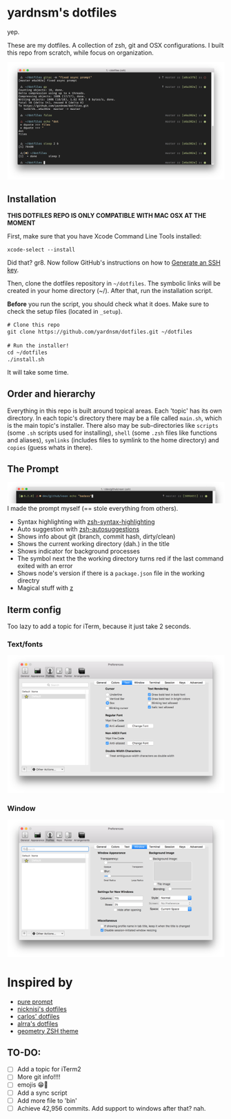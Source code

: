 # yardnsm's dotfiles
yep.

These are my dotfiles. A collection of zsh, git and OSX configurations. I built this repo from scratch, while focus on organization.

![](https://raw.githubusercontent.com/yardnsm/dotfiles/master/_misc/media/terminal.png)

## Installation
**THIS DOTFILES REPO IS ONLY COMPATIBLE WITH MAC OSX AT THE MOMENT**

First, make sure that you have Xcode Command Line Tools installed:

```
xcode-select --install
```

Did that? gr8. Now follow GitHub's instructions on how to [Generate an SSH key](https://help.github.com/articles/generating-an-ssh-key/).

Then, clone the dotfiles repository in `~/dotfiles`. The symbolic links will be created in your home directory (~/).
After that, run the installation script.

**Before** you run the script, you should check what it does. Make sure to check the setup files (located in `_setup`).

```
# Clone this repo
git clone https://github.com/yardnsm/dotfiles.git ~/dotfiles

# Run the installer!
cd ~/dotfiles
./install.sh
```

It will take some time.

## Order and hierarchy
Everything in this repo is built around topical areas. Each 'topic' has its own directory. In each topic's directory there may be
a file called `main.sh`, which is the main topic's installer. There also may be sub-directories like `scripts` (some `.sh` scripts used for installing),
`shell` (some `.zsh` files like functions and aliases), `symlinks` (includes files to symlink to the home directory) and `copies` (guess whats in there).

## The Prompt
![](https://raw.githubusercontent.com/yardnsm/dotfiles/master/_misc/media/terminal-sliced.png)
I made the prompt myself (== stole everything from others).
- Syntax highlighting with [zsh-syntax-highlighting](https://github.com/zsh-users/zsh-syntax-highlighting)
- Auto suggestion with [zsh-autosuggestions](https://github.com/zsh-users/zsh-autosuggestions)
- Shows info about git (branch, commit hash, dirty/clean)
- Shows the current working directory (dah.) in the title
- Shows indicator for background processes
- The symbol next the the working directory turns red if the last command exited with an error
- Shows node's version if there is a `package.json` file in the working directry
- Magical stuff with [z](https://github.com/rupa/z)

## Iterm config
Too lazy to add a topic for iTerm, because it just take 2 seconds.

### Text/fonts
![](https://raw.githubusercontent.com/yardnsm/dotfiles/master/_misc/media/iterm-text.png)

### Window
![](https://raw.githubusercontent.com/yardnsm/dotfiles/master/_misc/media/iterm-window.png)

# Inspired by
- [pure prompt](https://github.com/sindresorhus/pure)
- [nicknisi's dotfiles](https://github.com/nicknisi/dotfiles)
- [carlos' dotfiles](https://github.com/caarlos0/dotfiles)
- [alrra's dotfiles](https://github.com/alrra/dotfiles)
- [geometry ZSH theme](https://github.com/frmendes/geometry)

## TO-DO:
- [ ] Add a topic for iTerm2
- [ ] More git info!!!!
- [ ] emojis 😁🚀
- [ ] Add a sync script
- [ ] Add more file to 'bin'
- [ ] Achieve 42,956 commits. Add support to windows after that? nah.
